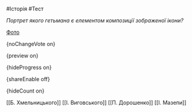 #Історія #Тест

*Портрет якого гетьмана є елементом композиції зображеної ікони?*

[Фото](https://zno.osvita.ua//doc/images/znotest/16/1647/hist-ukr-prob-2012_14_1647.jpg)

{noChangeVote on}

{preview on}

{hideProgress on}

{shareEnable off}

{hideCount on}

[[Б. Хмельницького]]
[[І. Виговського]]
[[П. Дорошенко]]
[[І. Мазепи]]
